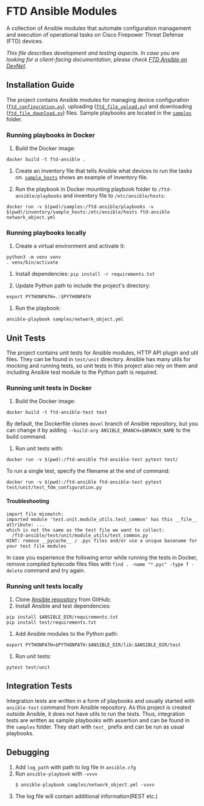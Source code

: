 # FTD Ansible Modules

A collection of Ansible modules that automate configuration management 
and execution of operational tasks on Cisco Firepower Threat Defense (FTD) devices.

_This file describes development and testing aspects. In case you are looking for 
a client-facing documentation, please check [FTD Ansible on DevNet](https://testing-developer.cisco.com/pubhub/docs/1644/new)._

## Installation Guide

The project contains Ansible modules for managing device configuration ([`ftd_configuration.py`](./library/ftd_configuration.py)), 
uploading ([`ftd_file_upload.py`](./library/ftd_file_upload.py)) and downloading
([`ftd_file_download.py`](./library/ftd_file_download.py)) files. Sample playbooks are located in 
the [`samples`](./samples) folder.

### Running playbooks in Docker

1. Build the Docker image:
```
docker build -t ftd-ansible .
```

1. Create an inventory file that tells Ansible what devices to run the tasks on. [`sample_hosts`](./inventory/sample_hosts) 
shows an example of inventory file.

1. Run the playbook in Docker mounting playbook folder to `/ftd-ansible/playbooks` and inventory file to `/etc/ansible/hosts`:
```
docker run -v $(pwd)/samples:/ftd-ansible/playbooks -v $(pwd)/inventory/sample_hosts:/etc/ansible/hosts ftd-ansible network_object.yml
```

### Running playbooks locally 

1. Create a virtual environment and activate it:
```
python3 -m venv venv
. venv/bin/activate
```

1. Install dependencies:
`pip install -r requirements.txt`

1. Update Python path to include the project's directory:
```
export PYTHONPATH=.:$PYTHONPATH
```
   
1. Run the playbook:
``` 
ansible-playbook samples/network_object.yml
```

## Unit Tests

The project contains unit tests for Ansible modules, HTTP API plugin and util files. They can be found 
in `test/unit` directory. Ansible has many utils for mocking and running tests, so unit tests
in this project also rely on them and including Ansible test module to the Python path is required.

### Running unit tests in Docker

1. Build the Docker image: 
```
docker build -t ftd-ansible-test test
```
By default, the Dockerfile clones `devel` branch of Ansible repository, but you can change it by adding
`--build-arg ANSIBLE_BRANCH=$BRANCH_NAME` to the build command.

1. Run unit tests with: 
```
docker run -v $(pwd):/ftd-ansible ftd-ansible-test pytest test/
```
To run a single test, specify the filename at the end of command:
```
docker run -v $(pwd):/ftd-ansible ftd-ansible-test pytest test/unit/test_fdm_configuration.py
```

#### Troubleshooting

```
import file mismatch:
imported module 'test.unit.module_utils.test_common' has this __file__ attribute: ...
which is not the same as the test file we want to collect:
  /ftd-ansible/test/unit/module_utils/test_common.py
HINT: remove __pycache__ / .pyc files and/or use a unique basename for your test file modules
```

In case you experience the following error while running the tests in Docker, remove compiled bytecode files files with 
`find . -name "*.pyc" -type f -delete` command and try again.

### Running unit tests locally

1. Clone [Ansible repository](https://github.com/ansible/ansible) from GitHub;
1. Install Ansible and test dependencies:
```
pip install $ANSIBLE_DIR/requirements.txt
pip install test/requirements.txt
```
1. Add Ansible modules to the Python path:
```
export PYTHONPATH=$PYTHONPATH:$ANSIBLE_DIR/lib:$ANSIBLE_DIR/test
```
1. Run unit tests:
```
pytest test/unit
```
    
## Integration Tests

Integration tests are written in a form of playbooks and usually started with `ansible-test` command 
from Ansible repository. As this project is created outside Ansible, it does not have utils to run 
the tests. Thus, integration tests are written as sample playbooks with assertion and can be found 
in the `samples` folder. They start with `test_` prefix and can be run as usual playbooks.

## Debugging

1. Add `log_path` with path to log file in `ansible.cfg`
2. Run `ansible-playbook` with `-vvvv`
    ```
    $ ansible-playbook samples/network_object.yml -vvvv
    ```
3. The log file will contain additional information(REST etc.)
